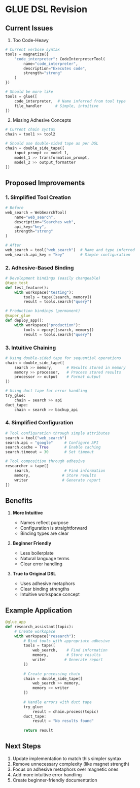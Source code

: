 # GLUE DSL Revision

## Current Issues

1. Too Code-Heavy
```python
# Current verbose syntax
tools = magnetize({
    "code_interpreter": CodeInterpreterTool(
        name="code_interpreter",
        description="Executes code",
        strength="strong"
    )
})

# Should be more like
tools = glue([
    code_interpreter,  # Name inferred from tool type
    file_handler      # Simple, intuitive
])
```

2. Missing Adhesive Concepts
```python
# Current chain syntax
chain = tool1 >> tool2

# Should use double-sided tape as per DSL
chain = double_side_tape([
    input_prompt >> model_1,
    model_1 >> transformation_prompt,
    model_2 >> output_formatter
])
```

## Proposed Improvements

### 1. Simplified Tool Creation
```python
# Before
web_search = WebSearchTool(
    name="web_search",
    description="Searches web",
    api_key="key",
    strength="strong"
)

# After
web_search = tool("web_search")  # Name and type inferred
web_search.api_key = "key"       # Simple configuration
```

### 2. Adhesive-Based Binding
```python
# Development bindings (easily changeable)
@tape_test
def test_feature():
    with workspace("testing"):
        tools = tape([search, memory])
        result = tools.search("query")

# Production bindings (permanent)
@super_glue
def deploy_app():
    with workspace("production"):
        tools = epoxy([search, memory])
        result = tools.search("query")
```

### 3. Intuitive Chaining
```python
# Using double-sided tape for sequential operations
chain = double_side_tape([
    search >> memory,      # Results stored in memory
    memory >> processor,   # Process stored results
    processor >> output    # Format output
])

# Using duct tape for error handling
try_glue:
    chain = search >> api
duct_tape:
    chain = search >> backup_api
```

### 4. Simplified Configuration
```python
# Tool configuration through simple attributes
search = tool("web_search")
search.api = "google"     # Configure API
search.cache = True       # Enable caching
search.timeout = 30       # Set timeout

# Tool composition through adhesive
researcher = tape([
    search,               # Find information
    memory,              # Store results
    writer               # Generate report
])
```

## Benefits

1. **More Intuitive**
   - Names reflect purpose
   - Configuration is straightforward
   - Binding types are clear

2. **Beginner Friendly**
   - Less boilerplate
   - Natural language terms
   - Clear error handling

3. **True to Original DSL**
   - Uses adhesive metaphors
   - Clear binding strengths
   - Intuitive workspace concept

## Example Application

```python
@glue_app
def research_assistant(topic):
    # Create workspace
    with workspace("research"):
        # Bind tools with appropriate adhesive
        tools = tape([
            web_search,    # Find information
            memory,        # Store results
            writer        # Generate report
        ])
        
        # Create processing chain
        chain = double_side_tape([
            web_search >> memory,
            memory >> writer
        ])
        
        # Handle errors with duct tape
        try_glue:
            result = chain.process(topic)
        duct_tape:
            result = "No results found"
        
        return result
```

## Next Steps

1. Update implementation to match this simpler syntax
2. Remove unnecessary complexity (like magnet strength)
3. Focus on adhesive metaphors over magnetic ones
4. Add more intuitive error handling
5. Create beginner-friendly documentation
